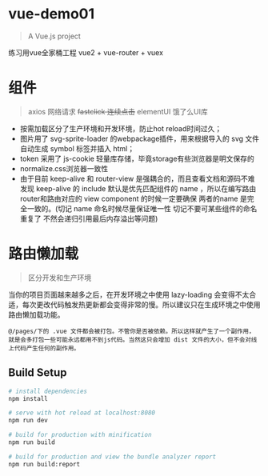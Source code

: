 # vue-demo01

> A Vue.js project

练习用vue全家桶工程
vue2 + vue-router + vuex 

# 组件

> axios 网络请求
  ~~fastclick 连续点击~~
  elementUI 饿了么UI库

* 按需加载区分了生产环境和开发环境，防止hot reload时间过久；
* 图片用了 svg-sprite-loader 的webpackage插件，用来根据导入的 svg 文件自动生成 symbol 标签并插入 html；
* token 采用了 js-cookie 轻量库存储，毕竟storage有些浏览器是明文保存的
* normalize.css浏览器一致性
* 由于目前 keep-alive 和 router-view 是强耦合的，而且查看文档和源码不难发现 keep-alive 的 include 默认是优先匹配组件的 name ，所以在编写路由router和路由对应的 view component 的时候一定要确保 两者的name 是完全一致的。(切记 name 命名时候尽量保证唯一性 切记不要可某些组件的命名重复了 不然会递归引用最后内存溢出等问题)

# 路由懒加载

> 区分开发和生产环境

当你的项目页面越来越多之后，在开发环境之中使用 lazy-loading 会变得不太合适，每次更改代码触发热更新都会变得非常的慢。所以建议只在生成环境之中使用路由懒加载功能。

```  
@/pages/下的 .vue 文件都会被打包。不管你是否被依赖。所以这样就产生了一个副作用，就是会多打包一些可能永远都用不到js代码。当然这只会增加 dist 文件的大小，但不会对线上代码产生任何的副作用。
```

## Build Setup

``` bash
# install dependencies
npm install

# serve with hot reload at localhost:8080
npm run dev

# build for production with minification
npm run build

# build for production and view the bundle analyzer report
npm run build:report
```

